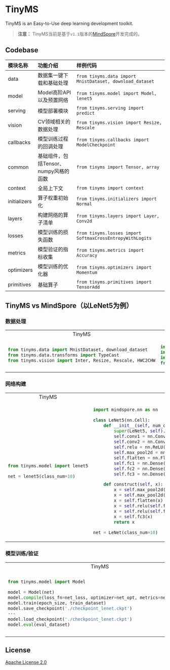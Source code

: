 # TinyMS

TinyMS is an Easy-to-Use deep learning development toolkit.

> **注意：** TinyMS当前是基于`v1.1`版本的[MindSpore](https://github.com/mindspore-ai/mindspore/tree/r1.1)开发完成的。

## Codebase

| 模块名称 | 功能介绍 | 样例代码 |
| :------ | :------- | :------ |
| data | 数据集一键下载和基础处理 | `from tinyms.data import MnistDataset, download_dataset` |
| model | Model高阶API以及预置网络 | `from tinyms.model import Model, lenet5` |
| serving | 模型部署模块 | `from tinyms.serving import predict` |
| vision | CV领域相关的数据处理 | `from tinyms.vision import Resize, Rescale` |
| callbacks | 模型训练过程的回调处理 | `from tinyms.callbacks import ModelCheckpoint` |
| common | 基础组件，包括Tensor、numpy风格的函数 | `from tinyms import Tensor, array` |
| context | 全局上下文 | `from tinyms import context` |
| initializers | 算子权重初始化 | `from tinyms.initializers import Normal` |
| layers | 构建网络的算子清单 | `from tinyms.layers import Layer, Conv2d` |
| losses | 模型训练的损失函数 | `from tinyms.losses import SoftmaxCrossEntropyWithLogits` |
| metrics | 模型验证的指标收集 | `from tinyms.metrics import Accuracy` |
| optimizers | 模型训练的优化器 | `from tinyms.optimizers import Momentum` |
| primitives | 基础算子 | `from tinyms.primitives import TensorAdd` |

## TinyMS vs MindSpore（以LeNet5为例）

### 数据处理

<table>
<tr>
<td style="text-align:center"> TinyMS </td> <td style="text-align:center"> MindSpore </td>
</tr>
<tr>
<td>

```python
from tinyms.data import MnistDataset, download_dataset
from tinyms.data.transforms import TypeCast
from tinyms.vision import Inter, Resize, Rescale, HWC2CHW
```

</td>
<td>

```python
import mindspore.dataset as ds
import mindspore.dataset.vision.c_transforms as CV
import mindspore.dataset.transforms.c_transforms as C
from mindspore.dataset.vision import Inter
```

</td>
</tr>
</table>

### 网络构建

<table>
<tr>
<td style="text-align:center"> TinyMS </td> <td style="text-align:center"> MindSpore </td>
</tr>
<tr>
<td>

```python
from tinyms.model import lenet5

net = lenet5(class_num=10)
```

</td>
<td>

```python
import mindspore.nn as nn

class LeNet5(nn.Cell):
    def __init__(self, num_class=10, num_channel=1):
        super(LeNet5, self).__init__()
        self.conv1 = nn.Conv2d(num_channel, 6, 5, pad_mode='valid')
        self.conv2 = nn.Conv2d(6, 16, 5, pad_mode='valid')
        self.relu = nn.ReLU()
        self.max_pool2d = nn.MaxPool2d(kernel_size=2, stride=2)
        self.flatten = nn.Flatten()
        self.fc1 = nn.Dense(16 * 5 * 5, 120, weight_init=Normal(0.02))
        self.fc2 = nn.Dense(120, 84, weight_init=Normal(0.02))
        self.fc3 = nn.Dense(84, num_class, weight_init=Normal(0.02))

    def construct(self, x):
        x = self.max_pool2d(self.relu(self.conv1(x)))
        x = self.max_pool2d(self.relu(self.conv2(x)))
        x = self.flatten(x)
        x = self.relu(self.fc1(x))
        x = self.relu(self.fc2(x))
        x = self.fc3(x)
        return x

net = LeNet(class_num=10)
```

</td>
</tr>
</table>

### 模型训练/验证

<table>
<tr>
<td style="text-align:center"> TinyMS </td> <td style="text-align:center"> MindSpore </td>
</tr>
<tr>
<td>

```python
from tinyms.model import Model

model = Model(net)
model.compile(loss_fn=net_loss, optimizer=net_opt, metrics=net_metrics)
model.train(epoch_size, train_dataset)
model.save_checkpoint('./checkpoint_lenet.ckpt')
···
model.load_checkpoint('./checkpoint_lenet.ckpt')
model.eval(eval_dataset)
```

</td>
<td>

```python
from mindspore import Model
from mindspore.train.serialization import load_checkpoint, save_checkpoint

model = Model(net, loss_fn=net_loss, optimizer=net_opt)
model.train(epoch_size, train_dataset)
# 不支持直接保存checkpoint
···
load_checkpoint('./checkpoint_lenet.ckpt', net=net)
model = Model(net, metrics=net_metrics)
model.eval(eval_dataset)
```

</td>
</tr>
</table>

## License

[Apache License 2.0](./LICENSE)
